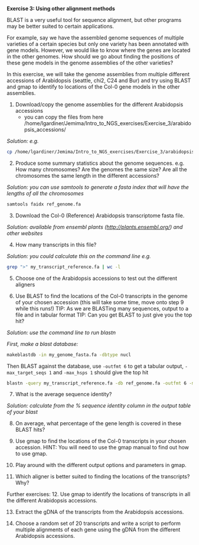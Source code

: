 **Exercise 3: Using other alignment methods**

BLAST is a very useful tool for sequence alignment, but other programs may be better suited to certain applications.

For example, say we have the assembled genome sequences of multiple varieties of a certain species but only one variety has been annotated with gene models. 
However, we would like to know where the genes are located in the other genomes. How should we go about finding the positions of these gene models in the genome assemblies of the other varieties?

In this exercise, we will take the genome assemblies from multiple different accessions of Arabidopsis (seattle, chi2, C24 and Bur) and try using BLAST and gmap to identify to locations of the Col-0 gene models in the other assemblies.

1. Download/copy the genome assemblies for the different Arabidopsis accessions
	- you can copy the files from here /home/lgardiner/Jemima/Intro_to_NGS_exercises/Exercise_3/arabidopsis_accessions/
  
  *Solution: e.g.*
  
 ```bash
 cp /home/lgardiner/Jemima/Intro_to_NGS_exercises/Exercise_3/arabidopsis_accessions/Bur.fa /my/home/dir/
 ```
 2. Produce some summary statistics about the genome sequences. 
		e.g. 	How many chromosomes?
				Are the genomes the same size?
				Are all the chromosomes the same length in the different accessions?
        
  *Solution: you can use samtools to generate a fasta index that will have the lengths of all the chromosomes*
  
  ```bash
  samtools faidx ref_genome.fa
  ```

3. Download the Col-0 (Reference) Arabidopsis transcriptome fasta file.

*Solution: available from ensembl plants (http://plants.ensembl.org/) and other websites*

4. How many transcripts in this file?

*Solution: you could calculate this on the command line e.g.*

```bash
grep ">" my_transcript_reference.fa | wc -l
```

5. Choose one of the Arabidopsis accessions to test out the different aligners

6. Use BLAST to find the locations of the Col-0 transcripts in the genome of your chosen accession (this will take some time, move onto step 9 while this runs!)
		TIP: As we are BLASTing many sequences, output to a file and in tabular format
		TIP: Can you get BLAST to just give you the top hit?
    
 *Solution: use the command line to run blastn*
 
 *First, make a blast database:*
 
 ```bash
 makeblastdb -in my_genome_fasta.fa -dbtype nucl
 ```
 Then BLAST against the database, use `-outfmt 6` to get a tabular output, `-max_target_seqs 1` and `-max_hsps 1` should give the top hit
```bash
blastn -query my_transcript_reference.fa -db ref_genome.fa -outfmt 6 -max_target_seqs 1 -max_hsps 1 -out transcripts_top_hits_table.txt
```

7. What is the average sequence identity?

*Solution: calculate from the % sequence identity column in the output table of your blast*

8. On average, what percentage of the gene length is covered in these BLAST hits?

9. Use gmap to find the locations of the Col-0 transcripts in your chosen accession.
	HINT: You will need to use the gmap manual to find out how to use gmap.

10. Play around with the different output options and parameters in gmap.

11. Which aligner is better suited to finding the locations of the transcripts? Why?

Further exercises:
12. Use gmap to identify the locations of transcripts in all the different Arabidopsis accessions.

13. Extract the gDNA of the transcripts from the Arabidopsis accessions.

14. Choose a random set of 20 transcripts and write a script to perform multiple alignments of each gene using the gDNA from the different Arabidopsis accessions.
